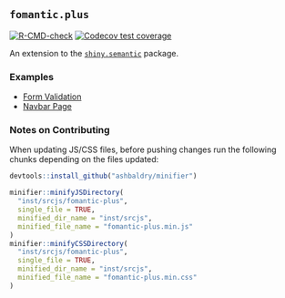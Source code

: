 ## `fomantic.plus`

<!-- badges: start -->
[![R-CMD-check](https://github.com/ashbaldry/fomantic.plus/workflows/R-CMD-check/badge.svg)](https://github.com/ashbaldry/fomantic.plus/actions)
[![Codecov test coverage](https://codecov.io/gh/ashbaldry/fomantic.plus/branch/main/graph/badge.svg)](https://codecov.io/gh/ashbaldry/fomantic.plus?branch=main)
<!-- badges: end -->

An extension to the [`shiny.semantic`](https://github.com/Appsilon/shiny.semantic/) package.

### Examples

- [Form Validation](https://github.com/ashbaldry/fomantic.plus/inst/examples/form_validation)
- [Navbar Page](https://github.com/ashbaldry/fomantic.plus/inst/examples/navbar_page)

### Notes on Contributing

When updating JS/CSS files, before pushing changes run the following chunks depending on the files updated:

```r
devtools::install_github("ashbaldry/minifier")

minifier::minifyJSDirectory(
  "inst/srcjs/fomantic-plus", 
  single_file = TRUE,
  minified_dir_name = "inst/srcjs", 
  minified_file_name = "fomantic-plus.min.js"
)
minifier::minifyCSSDirectory(
  "inst/srcjs/fomantic-plus", 
  single_file = TRUE,
  minified_dir_name = "inst/srcjs", 
  minified_file_name = "fomantic-plus.min.css"
)
```
